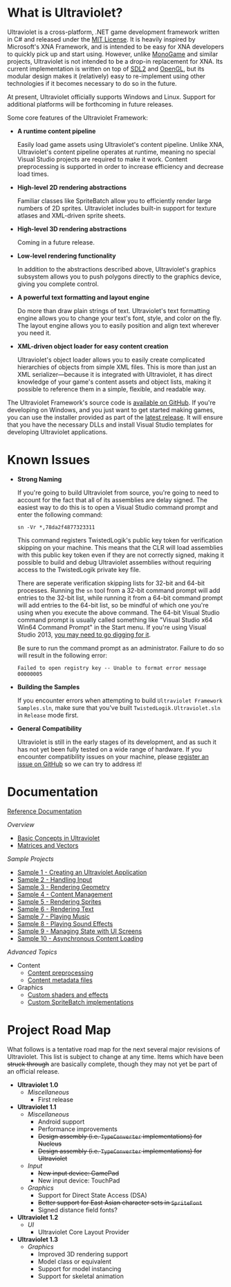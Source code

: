 What is Ultraviolet?
====================

Ultraviolet is a cross-platform, .NET game development framework written in C# and released under the [MIT License](http://opensource.org/licenses/MIT). It is heavily inspired by Microsoft's XNA Framework, and is intended to be easy for XNA developers to quickly pick up and start using. However, unlike [MonoGame](http://www.monogame.net/) and similar projects, Ultraviolet is not intended to be a drop-in replacement for XNA. Its current implementation is written on top of [SDL2](https://www.libsdl.org/) and [OpenGL](https://www.opengl.org/), but its modular design makes it (relatively) easy to re-implement using other technologies if it becomes necessary to do so in the future.

At present, Ultraviolet officially supports Windows and Linux. Support for additional platforms will be forthcoming in future releases. 

Some core features of the Ultraviolet Framework:

 * __A runtime content pipeline__
   
   Easily load game assets using Ultraviolet's content pipeline. Unlike XNA, Ultraviolet's content pipeline operates at runtime, meaning no special Visual Studio projects are required to make it work. Content preprocessing is supported in order to increase efficiency and decrease load times.
 
 * __High-level 2D rendering abstractions__
   
   Familiar classes like SpriteBatch allow you to efficiently render large numbers of 2D sprites. Ultraviolet includes built-in support for texture atlases and XML-driven sprite sheets.
 
 * __High-level 3D rendering abstractions__
   
   Coming in a future release.
 
 * __Low-level rendering functionality__
   
   In addition to the abstractions described above, Ultraviolet's graphics subsystem allows you to push polygons directly to the graphics device, giving you complete control.
 
 * __A powerful text formatting and layout engine__
   
   Do more than draw plain strings of text. Ultraviolet's text formatting engine allows you to change your text's font, style, and color on the fly. The layout engine allows you to easily position and align text wherever you need it.
 
 * __XML-driven object loader for easy content creation__
   
   Ultraviolet's object loader allows you to easily create complicated hierarchies of objects from simple XML files. This is more than just an XML serializer&mdash;because it is integrated with Ultraviolet, it has direct knowledge of your game's content assets and object lists, making it possible to reference them in a simple, flexible, and readable way.

The Ultraviolet Framework's source code is [available on GitHub](https://github.com/tlgkccampbell/ultraviolet). If you're developing on Windows, and you just want to get started making games, you can use the installer provided as part of the [latest release](https://github.com/tlgkccampbell/ultraviolet/releases). It will ensure that you have the necessary DLLs and install Visual Studio templates for developing Ultraviolet applications. 

Known Issues
============

* __Strong Naming__

  If you're going to build Ultraviolet from source, you're going to need to account for the fact that all of its assemblies are delay signed. The easiest way to do this is to open a Visual Studio command prompt and enter the following command:
  
  ``sn -Vr *,78da2f4877323311``
  
  This command registers TwistedLogik's public key token for verification skipping on your machine. This means that the CLR will load assemblies with this public key token even if they are not correctly signed, making it possible to build and debug Ultraviolet assemblies without requiring access to the TwistedLogik private key file.
  
  There are seperate verification skipping lists for 32-bit and 64-bit processes. Running the ``sn`` tool from a 32-bit command prompt will add entries to the 32-bit list, while running it from a 64-bit command prompt will add entries to the 64-bit list, so be mindful of which one you're using when you execute the above command. The 64-bit Visual Studio command prompt is usually called something like "Visual Studio x64 Win64 Command Prompt" in the Start menu. If you're using Visual Studio 2013, [you may need to go digging for it](http://stackoverflow.com/a/22702405/923592).
  
  Be sure to run the command prompt as an administrator. Failure to do so will result in the following error:
  
  ``Failed to open registry key -- Unable to format error message 00000005``

* __Building the Samples__

  If you encounter errors when attempting to build ``Ultraviolet Framework Samples.sln``, make sure that you've built ``TwistedLogik.Ultraviolet.sln`` in ``Release`` mode first.
  
* __General Compatibility__

  Ultraviolet is still in the early stages of its development, and as such it has not yet been fully tested on a wide range of hardware. If you encounter compatibility issues on your machine, please [register an issue on GitHub](https://github.com/tlgkccampbell/ultraviolet/issues) so we can try to address it!
  
Documentation
=============

[Reference Documentation](http://uv.twistedlogik.net/reference)

_Overview_

* [Basic Concepts in Ultraviolet](http://uv.twistedlogik.net/index.php?title=Basic_Concepts_in_Ultraviolet)
* [Matrices and Vectors](http://uv.twistedlogik.net/index.php?title=Matrices_and_Vectors)

_Sample Projects_

* [Sample 1 - Creating an Ultraviolet Application](http://uv.twistedlogik.net/index.php?title=Sample_1_-_Creating_an_Ultraviolet_Application)
* [Sample 2 - Handling Input](http://uv.twistedlogik.net/index.php?title=Sample_2_-_Handling_Input)
* [Sample 3 - Rendering Geometry](http://uv.twistedlogik.net/index.php?title=Sample_3_-_Rendering_Geometry)
* [Sample 4 - Content Management](http://uv.twistedlogik.net/index.php?title=Sample_4_-_Content_Management)
* [Sample 5 - Rendering Sprites](http://uv.twistedlogik.net/index.php?title=Sample_5_-_Rendering_Sprites)
* [Sample 6 - Rendering Text](http://uv.twistedlogik.net/index.php?title=Sample_6_-_Rendering_Text)
* [Sample 7 - Playing Music](http://uv.twistedlogik.net/index.php?title=Sample_7_-_Playing_Music)
* [Sample 8 - Playing Sound Effects](http://uv.twistedlogik.net/index.php?title=Sample_8_-_Playing_Sound_Effects)
* [Sample 9 - Managing State with UI Screens](http://uv.twistedlogik.net/index.php?title=Sample_9_-_Managing_State_with_UI_Screens)
* [Sample 10 - Asynchronous Content Loading](http://uv.twistedlogik.net/index.php?title=Sample_10_-_Asynchronous_Content_Loading)

_Advanced Topics_

* Content
  * [Content preprocessing](http://uv.twistedlogik.net/index.php?title=Content_preprocessing)
  * [Content metadata files](http://uv.twistedlogik.net/index.php?title=Content_metadata_files)
* Graphics
  * [Custom shaders and effects](http://uv.twistedlogik.net/index.php?title=Custom_shaders_and_effects)
  * [Custom SpriteBatch implementations](http://uv.twistedlogik.net/index.php?title=Custom_SpriteBatch_implementations)

Project Road Map
================

What follows is a tentative road map for the next several major revisions of Ultraviolet. This list is subject to change at any time. Items which have been ~~struck through~~ are basically complete, though they may not yet be part of an official release.

* __Ultraviolet 1.0__
  * _Miscellaneous_
    * First release
* __Ultraviolet 1.1__
  * _Miscellaneous_
    * Android support
    * Performance improvements
    * ~~Design assembly (i.e. ``TypeConverter`` implementations) for Nucleus~~
    * ~~Design assembly (i.e. ``TypeConverter`` implementations) for Ultraviolet~~
  * _Input_
    * ~~New input device: GamePad~~
    * New input device: TouchPad
  * _Graphics_
    * Support for Direct State Access (DSA)
    * ~~Better support for East Asian character sets in ``SpriteFont``~~
    * Signed distance field fonts?
* __Ultraviolet 1.2__
  * _UI_
    * Ultraviolet Core Layout Provider
* __Ultraviolet 1.3__
  * _Graphics_
    * Improved 3D rendering support
    * Model class or equivalent
    * Support for model instancing
    * Support for skeletal animation
